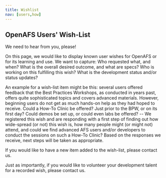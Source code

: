 ```yaml
---
title: Wishlist
nav: [users,how]
---
```


## OpenAFS Users' Wish-List ##

We need to hear from you, please!

On this page, we would like to display known user wishes for OpenAFS or for its learning and use.  We want to capture: Who requested what, and when? What is the overall desired outcome, and what are specs? Who is working on this fulfilling this wish? What is the development status and/or status updates?

An example for a wish-list item might be this: several users offered feedback that the Best Practices Workshops, as conducted in years past, offers quite sophisticated topics and covers advanced materials.  However, beginning users do not get as much hands-on help as they had hoped to receive.  Could a How-To Clinic be offered?  Just prior to the BPW, or on its first day?  Could demos be set up, or could even labs be offered? -- We registered this wish and are responding with a first step of finding out how wide-spread (or not) this wish is, how many people might (or might not) attend, and could we find advanced AFS users and/or developers to conduct the sessions on such a How-To Clinic?  Based on the responses we receive, next steps will be taken as appropriate.

If you would like to have a new item added to the wish-list, please contact us.

Just as importantly, if you would like to volunteer your development talent for a recorded wish, please contact us.
